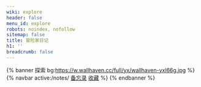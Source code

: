 ```yaml
---
wiki: explore
header: false
menu_id: explore
robots: noindex, nofollow
sitemap: false
title: 冒险家日记
h1: ''
breadcrumb: false
---
```


{% banner 探索 bg:https://w.wallhaven.cc/full/yx/wallhaven-yxl66g.jpg %}
{% navbar active:/notes/ [备忘录](/notes/) [收藏](/bookmark/) %}
{% endbanner %}